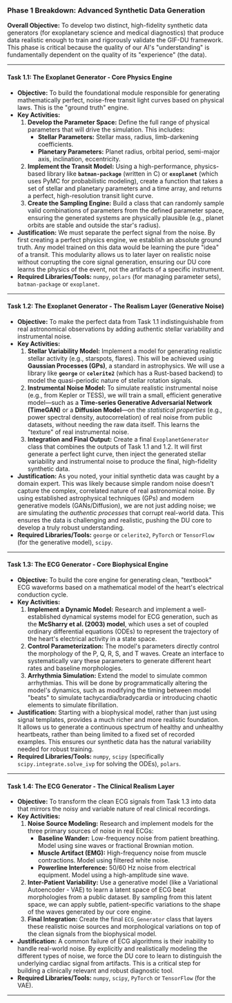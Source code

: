 ### **Phase 1 Breakdown: Advanced Synthetic Data Generation**

**Overall Objective:** To develop two distinct, high-fidelity synthetic data generators (for exoplanetary science and medical diagnostics) that produce data realistic enough to train and rigorously validate the GIF-DU framework. This phase is critical because the quality of our AI's "understanding" is fundamentally dependent on the quality of its "experience" (the data).

***

#### **Task 1.1: The Exoplanet Generator - Core Physics Engine**

* **Objective:** To build the foundational module responsible for generating mathematically perfect, noise-free transit light curves based on physical laws. This is the "ground truth" engine.
* **Key Activities:**
    1.  **Develop the Parameter Space:** Define the full range of physical parameters that will drive the simulation. This includes:
        * **Stellar Parameters:** Stellar mass, radius, limb-darkening coefficients.
        * **Planetary Parameters:** Planet radius, orbital period, semi-major axis, inclination, eccentricity.
    2.  **Implement the Transit Model:** Using a high-performance, physics-based library like **`batman-package`** (written in C) or **`exoplanet`** (which uses PyMC for probabilistic modeling), create a function that takes a set of stellar and planetary parameters and a time array, and returns a perfect, high-resolution transit light curve.
    3.  **Create the Sampling Engine:** Build a class that can randomly sample valid combinations of parameters from the defined parameter space, ensuring the generated systems are physically plausible (e.g., planet orbits are stable and outside the star's radius).
* **Justification:** We must separate the perfect signal from the noise. By first creating a perfect physics engine, we establish an absolute ground truth. Any model trained on this data would be learning the pure "idea" of a transit. This modularity allows us to later layer on realistic noise without corrupting the core signal generation, ensuring our DU core learns the physics of the event, not the artifacts of a specific instrument.
* **Required Libraries/Tools:** `numpy`, `polars` (for managing parameter sets), `batman-package` or `exoplanet`.

***

#### **Task 1.2: The Exoplanet Generator - The Realism Layer (Generative Noise)**

* **Objective:** To make the perfect data from Task 1.1 indistinguishable from real astronomical observations by adding authentic stellar variability and instrumental noise.
* **Key Activities:**
    1.  **Stellar Variability Model:** Implement a model for generating realistic stellar activity (e.g., starspots, flares). This will be achieved using **Gaussian Processes (GPs)**, a standard in astrophysics. We will use a library like **`george`** or **`celerite2`** (which has a Rust-based backend) to model the quasi-periodic nature of stellar rotation signals.
    2.  **Instrumental Noise Model:** To simulate realistic instrumental noise (e.g., from Kepler or TESS), we will train a small, efficient generative model—such as a **Time-series Generative Adversarial Network (TimeGAN)** or a **Diffusion Model**—on the *statistical properties* (e.g., power spectral density, autocorrelation) of real noise from public datasets, without needing the raw data itself. This learns the "texture" of real instrumental noise.
    3.  **Integration and Final Output:** Create a final `ExoplanetGenerator` class that combines the outputs of Task 1.1 and 1.2. It will first generate a perfect light curve, then inject the generated stellar variability and instrumental noise to produce the final, high-fidelity synthetic data.
* **Justification:** As you noted, your initial synthetic data was caught by a domain expert. This was likely because simple random noise doesn't capture the complex, correlated nature of real astronomical noise. By using established astrophysical techniques (GPs) and modern generative models (GANs/Diffusion), we are not just adding noise; we are simulating the *authentic processes* that corrupt real-world data. This ensures the data is challenging and realistic, pushing the DU core to develop a truly robust understanding.
* **Required Libraries/Tools:** `george` or `celerite2`, `PyTorch` or `TensorFlow` (for the generative model), `scipy`.

***

#### **Task 1.3: The ECG Generator - Core Biophysical Engine**

* **Objective:** To build the core engine for generating clean, "textbook" ECG waveforms based on a mathematical model of the heart's electrical conduction cycle.
* **Key Activities:**
    1.  **Implement a Dynamic Model:** Research and implement a well-established dynamical systems model for ECG generation, such as the **McSharry et al. (2003) model**, which uses a set of coupled ordinary differential equations (ODEs) to represent the trajectory of the heart's electrical activity in a state space.
    2.  **Control Parameterization:** The model's parameters directly control the morphology of the P, Q, R, S, and T waves. Create an interface to systematically vary these parameters to generate different heart rates and baseline morphologies.
    3.  **Arrhythmia Simulation:** Extend the model to simulate common arrhythmias. This will be done by programmatically altering the model's dynamics, such as modifying the timing between model "beats" to simulate tachycardia/bradycardia or introducing chaotic elements to simulate fibrillation.
* **Justification:** Starting with a biophysical model, rather than just using signal templates, provides a much richer and more realistic foundation. It allows us to generate a continuous spectrum of healthy and unhealthy heartbeats, rather than being limited to a fixed set of recorded examples. This ensures our synthetic data has the natural variability needed for robust training.
* **Required Libraries/Tools:** `numpy`, `scipy` (specifically `scipy.integrate.solve_ivp` for solving the ODEs), `polars`.

***

#### **Task 1.4: The ECG Generator - The Clinical Realism Layer**

* **Objective:** To transform the clean ECG signals from Task 1.3 into data that mirrors the noisy and variable nature of real clinical recordings.
* **Key Activities:**
    1.  **Noise Source Modeling:** Research and implement models for the three primary sources of noise in real ECGs:
        * **Baseline Wander:** Low-frequency noise from patient breathing. Model using sine waves or fractional Brownian motion.
        * **Muscle Artifact (EMG):** High-frequency noise from muscle contractions. Model using filtered white noise.
        * **Powerline Interference:** 50/60 Hz noise from electrical equipment. Model using a high-amplitude sine wave.
    2.  **Inter-Patient Variability:** Use a generative model (like a Variational Autoencoder - VAE) to learn a latent space of ECG beat morphologies from a public dataset. By sampling from this latent space, we can apply subtle, patient-specific variations to the shape of the waves generated by our core engine.
    3.  **Final Integration:** Create the final `ECG_Generator` class that layers these realistic noise sources and morphological variations on top of the clean signals from the biophysical model.
* **Justification:** A common failure of ECG algorithms is their inability to handle real-world noise. By explicitly and realistically modeling the different types of noise, we force the DU core to learn to distinguish the underlying cardiac signal from artifacts. This is a critical step for building a clinically relevant and robust diagnostic tool.
* **Required Libraries/Tools:** `numpy`, `scipy`, `PyTorch` or `TensorFlow` (for the VAE).

***

